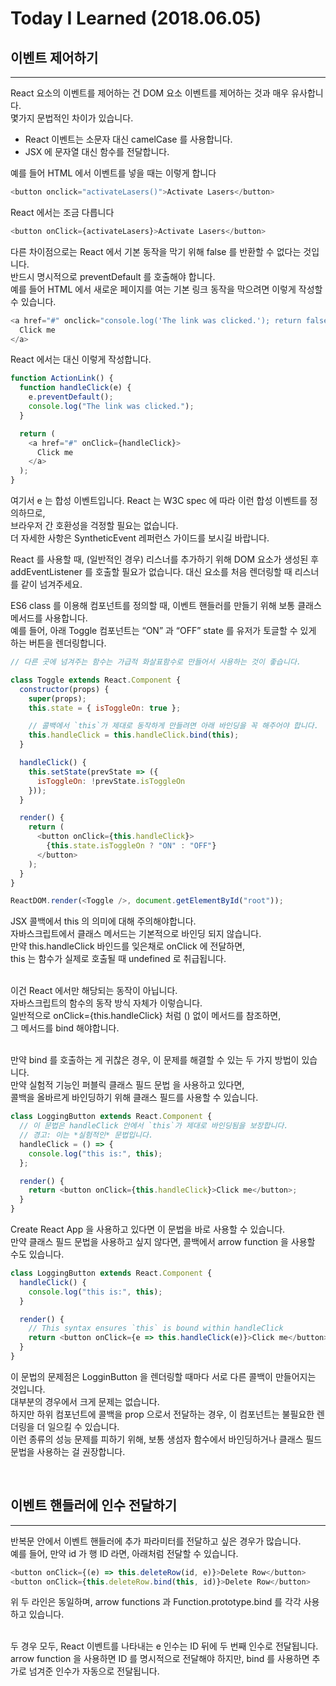 # Today I Learned (2018.06.05)

## 이벤트 제어하기

---

React 요소의 이벤트를 제어하는 건 DOM 요소 이벤트를 제어하는 것과 매우 유사합니다.<br>
몇가지 문법적인 차이가 있습니다.<br>

- React 이벤트는 소문자 대신 camelCase 를 사용합니다.
- JSX 에 문자열 대신 함수를 전달합니다.

예를 들어 HTML 에서 이벤트를 넣을 때는 이렇게 합니다

```js
<button onclick="activateLasers()">Activate Lasers</button>
```

React 에서는 조금 다릅니다

```js
<button onClick={activateLasers}>Activate Lasers</button>
```

다른 차이점으로는 React 에서 기본 동작을 막기 위해 false 를 반환할 수 없다는 것입니다.<br>
반드시 명시적으로 preventDefault 를 호출해야 합니다.<br>
예를 들어 HTML 에서 새로운 페이지를 여는 기본 링크 동작을 막으려면 이렇게 작성할 수 있습니다.<br>

```js
<a href="#" onclick="console.log('The link was clicked.'); return false">
  Click me
</a>
```

React 에서는 대신 이렇게 작성합니다.

```js
function ActionLink() {
  function handleClick(e) {
    e.preventDefault();
    console.log("The link was clicked.");
  }

  return (
    <a href="#" onClick={handleClick}>
      Click me
    </a>
  );
}
```

여기서 e 는 합성 이벤트입니다. React 는 W3C spec 에 따라 이런 합성 이벤트를 정의하므로,<br>
브라우저 간 호환성을 걱정할 필요는 없습니다.<br>
더 자세한 사항은 SyntheticEvent 레퍼런스 가이드를 보시길 바랍니다.<br>

React 를 사용할 때, (일반적인 경우) 리스너를 추가하기 위해 DOM 요소가 생성된 후<br>
addEventListener 를 호출할 필요가 없습니다. 대신 요소를 처음 렌더링할 때 리스너를 같이 넘겨주세요.<br>

ES6 class 를 이용해 컴포넌트를 정의할 때, 이벤트 핸들러를 만들기 위해 보통 클래스 메서드를 사용합니다.<br>
예를 들어, 아래 Toggle 컴포넌트는 “ON” 과 “OFF” state 를 유저가 토글할 수 있게 하는 버튼을 렌더링합니다.<br>

```js
// 다른 곳에 넘겨주는 함수는 가급적 화살표함수로 만들어서 사용하는 것이 좋습니다.

class Toggle extends React.Component {
  constructor(props) {
    super(props);
    this.state = { isToggleOn: true };

    // 콜백에서 `this`가 제대로 동작하게 만들려면 아래 바인딩을 꼭 해주어야 합니다.
    this.handleClick = this.handleClick.bind(this);
  }

  handleClick() {
    this.setState(prevState => ({
      isToggleOn: !prevState.isToggleOn
    }));
  }

  render() {
    return (
      <button onClick={this.handleClick}>
        {this.state.isToggleOn ? "ON" : "OFF"}
      </button>
    );
  }
}

ReactDOM.render(<Toggle />, document.getElementById("root"));
```

JSX 콜백에서 this 의 의미에 대해 주의해야합니다.<br>
자바스크립트에서 클래스 메서드는 기본적으로 바인딩 되지 않습니다.<br>
만약 this.handleClick 바인드를 잊은채로 onClick 에 전달하면,<br>
this 는 함수가 실제로 호출될 때 undefined 로 취급됩니다.<br>
<br>

이건 React 에서만 해당되는 동작이 아닙니다.<br>
자바스크립트의 함수의 동작 방식 자체가 이렇습니다.<br>
일반적으로 onClick={this.handleClick} 처럼 () 없이 메서드를 참조하면,<br>
그 메서드를 bind 해야합니다.<br>
<br>

만약 bind 를 호출하는 게 귀찮은 경우, 이 문제를 해결할 수 있는 두 가지 방법이 있습니다.<br>
만약 실험적 기능인 퍼블릭 클래스 필드 문법 을 사용하고 있다면,<br>
콜백을 올바르게 바인딩하기 위해 클래스 필드를 사용할 수 있습니다.<br>

```js
class LoggingButton extends React.Component {
  // 이 문법은 handleClick 안에서 `this`가 제대로 바인딩됨을 보장합니다.
  // 경고: 이는 *실험적인* 문법입니다.
  handleClick = () => {
    console.log("this is:", this);
  };

  render() {
    return <button onClick={this.handleClick}>Click me</button>;
  }
}
```

Create React App 을 사용하고 있다면 이 문법을 바로 사용할 수 있습니다.<br>
만약 클래스 필드 문법을 사용하고 싶지 않다면, 콜백에서 arrow function 을 사용할 수도 있습니다.<br>

```js
class LoggingButton extends React.Component {
  handleClick() {
    console.log("this is:", this);
  }

  render() {
    // This syntax ensures `this` is bound within handleClick
    return <button onClick={e => this.handleClick(e)}>Click me</button>;
  }
}
```

이 문법의 문제점은 LogginButton 을 렌더링할 때마다 서로 다른 콜백이 만들어지는 것입니다.<br>
대부분의 경우에서 크게 문제는 없습니다.<br>
하지만 하위 컴포넌트에 콜백을 prop 으로서 전달하는 경우, 이 컴포넌트는 불필요한 렌더링을 더 일으킬 수 있습니다.<br>
이런 종류의 성능 문제를 피하기 위해, 보통 생섬자 함수에서 바인딩하거나 클래스 필드 문법을 사용하는 걸 권장합니다.<br>

<br>

## 이벤트 핸들러에 인수 전달하기

---

반복문 안에서 이벤트 핸들러에 추가 파라미터를 전달하고 싶은 경우가 많습니다.<br>
예를 들어, 만약 id 가 행 ID 라면, 아래처럼 전달할 수 있습니다.<br>

```js
<button onClick={(e) => this.deleteRow(id, e)}>Delete Row</button>
<button onClick={this.deleteRow.bind(this, id)}>Delete Row</button>
```

위 두 라인은 동일하며, arrow functions 과 Function.prototype.bind 를 각각 사용하고 있습니다.<br>
<br>

두 경우 모두, React 이벤트를 나타내는 e 인수는 ID 뒤에 두 번째 인수로 전달됩니다.<br>
arrow function 을 사용하면 ID 를 명시적으로 전달해야 하지만, bind 를 사용하면 추가로 넘겨준 인수가 자동으로 전달됩니다.<br>
<br>

<br><br>
